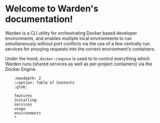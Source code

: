 Welcome to Warden's documentation!
==================================

Warden is a CLI utility for orchestrating Docker based developer environments, and enables multiple local environments to run simultaneously without port conflicts via the use of a few centrally run services for proxying requests into the correct environment's containers.

Under the hood, `docker-compose` is used to to control everything which Warden runs (shared services as well as per-project containers) via the Docker Engine.

``` toctree::
    :maxdepth: 2
    :caption: Table of Contents
    :glob:

    features
    installing
    services
    usage
    environments
    *
```
